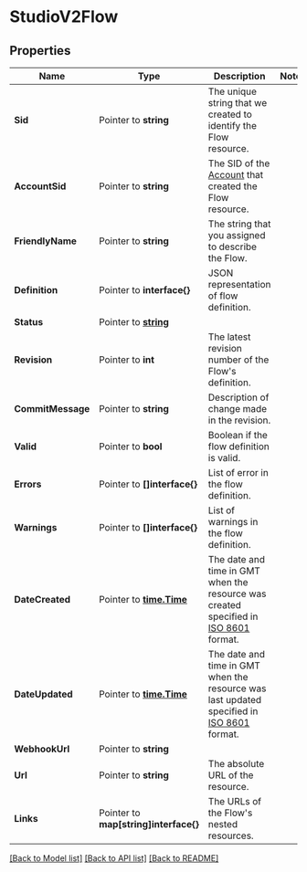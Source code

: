 # StudioV2Flow

## Properties

Name | Type | Description | Notes
------------ | ------------- | ------------- | -------------
**Sid** | Pointer to **string** | The unique string that we created to identify the Flow resource. |
**AccountSid** | Pointer to **string** | The SID of the [Account](https://www.twilio.com/docs/iam/api/account) that created the Flow resource. |
**FriendlyName** | Pointer to **string** | The string that you assigned to describe the Flow. |
**Definition** | Pointer to **interface{}** | JSON representation of flow definition. |
**Status** | Pointer to [**string**](FlowEnumStatus.md) |  |
**Revision** | Pointer to **int** | The latest revision number of the Flow's definition. |
**CommitMessage** | Pointer to **string** | Description of change made in the revision. |
**Valid** | Pointer to **bool** | Boolean if the flow definition is valid. |
**Errors** | Pointer to **[]interface{}** | List of error in the flow definition. |
**Warnings** | Pointer to **[]interface{}** | List of warnings in the flow definition. |
**DateCreated** | Pointer to [**time.Time**](time.Time.md) | The date and time in GMT when the resource was created specified in [ISO 8601](https://en.wikipedia.org/wiki/ISO_8601) format. |
**DateUpdated** | Pointer to [**time.Time**](time.Time.md) | The date and time in GMT when the resource was last updated specified in [ISO 8601](https://en.wikipedia.org/wiki/ISO_8601) format. |
**WebhookUrl** | Pointer to **string** |  |
**Url** | Pointer to **string** | The absolute URL of the resource. |
**Links** | Pointer to **map[string]interface{}** | The URLs of the Flow's nested resources. |

[[Back to Model list]](../README.md#documentation-for-models) [[Back to API list]](../README.md#documentation-for-api-endpoints) [[Back to README]](../README.md)


